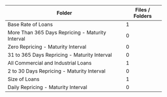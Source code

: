 | Folder                                           |   Files / Folders |
|--------------------------------------------------|-------------------|
| Base Rate of Loans                               |                 1 |
| More Than 365 Days Repricing - Maturity Interval |                 0 |
| Zero Repricing - Maturity Interval               |                 0 |
| 31 to 365 Days Repricing - Maturity Interval     |                 0 |
| All Commercial and Industrial Loans              |                 1 |
| 2 to 30 Days Repricing - Maturity Interval       |                 0 |
| Size of Loans                                    |                 1 |
| Daily Repricing - Maturity Interval              |                 0 |